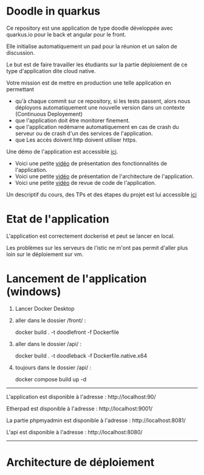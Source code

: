 # Doodle in quarkus

Ce repository est une application de type doodle développée avec quarkus.io pour le back et angular pour le front. 

Elle initialise automatiquement un pad pour la réunion et un salon de discussion. 

Le but est de faire travailler les étudiants sur la partie déploiement de ce type d'application dite cloud native. 

Votre mission est de mettre en production une telle application en permettant 
- qu'à chaque commit sur ce repository, si les tests passent, alors nous déployons automatiquement une nouvelle version dans un contexte (Continuous Deployement)
- que l'application doit être monitorer finement. 
- que l'application redémarre automatiquement en cas de crash du serveur ou de crash d'un des services de l'application. 
- que Les accès doivent http doivent utiliser https. 


Une démo de l'application est accessible [ici](https://doodle.diverse-team.fr).

- Voici une petite [vidéo](https://drive.google.com/file/d/1GQbdgq2CHcddTlcoHqM5Zc8Dw5o_eeLg/preview) de présentation des fonctionnalités de l'application.
- Voici une petite [vidéo](https://drive.google.com/file/d/1l5UAsU5_q-oshwEW6edZ4UvQjN3-tzwi/preview) de présentation de l'architecture de l'application.
- Voici une petite [vidéo](https://drive.google.com/file/d/1jxYNfJdtd4r_pDbOthra360ei8Z17tX_/preview) de revue de code de l'application.

Un descriptif du cours, des TPs et des étapes du projet est lui accessible [ici](https://hackmd.diverse-team.fr/s/SJqu5DjSD)

# Etat de l'application

L'application est correctement dockerisé et peut se lancer en local. 

Les problèmes sur les serveurs de l'istic ne m'ont pas permit d'aller plus loin sur le déploiement sur vm.

# Lancement de l'application (windows)

1) Lancer Docker Desktop

2) aller dans le dossier /front/ :

    docker build . -t doodlefront -f Dockerfile

3) aller dans le dossier /api/ :

    docker build . -t doodleback -f Dockerfile.native.x64

4) toujours dans le dossier /api/ :

    docker compose build up -d

---

L'application est disponible à l'adresse : http://localhost:90/

Etherpad est disponible à l'adresse : http://localhost:9001/

La partie phpmyadmin est disponible à l'adresse : http://localhost:8081/

L'api est disponible à l'adresse : http://localhost:8080/

---

# Architecture de déploiement
